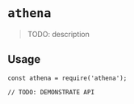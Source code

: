 # `athena`

> TODO: description

## Usage

```
const athena = require('athena');

// TODO: DEMONSTRATE API
```
